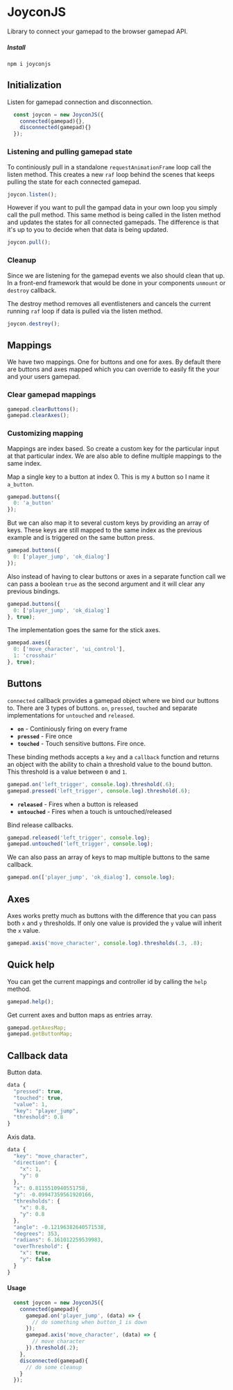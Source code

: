 # JoyconJS
Library to connect your gamepad to the browser gamepad API.

##### Install
`
npm i joyconjs
`

## Initialization
Listen for gamepad connection and disconnection.
```js
  const joycon = new JoyconJS({
    connected(gamepad){},
    disconnected(gamepad){}
  });
```

### Listening and pulling gamepad state
To continiously pull in a standalone `requestAnimationFrame` loop call the listen method. This creates a new `raf` loop behind the scenes that keeps pulling the state for each connected gamepad.
```js
joycon.listen();
```

However if you want to pull the gampad data in your own loop you simply call the pull method. This same method is being called in the listen method and updates the states for all connected gamepads. The difference is that it's up to you to decide when that data is being updated.
```js
joycon.pull();
```

### Cleanup
Since we are listening for the gamepad events we also should clean that up. In a front-end framework that would be done in your components `unmount` or `destroy` callback.

The destroy method removes all eventlisteners and cancels the current running `raf` loop if data is pulled via the listen method.
```js
joycon.destroy();
```

## Mappings
We have two mappings. One for buttons and one for axes. By default there are buttons and axes mapped which you can override to easily fit the your and your users gamepad.

### Clear gamepad mappings
```js
gamepad.clearButtons();
gamepad.clearAxes();
```

### Customizing mapping
Mappings are index based. So create a custom key for the particular input at that particular index. We are also able to define multiple mappings to the same index.

Map a single key to a button at index 0. This is my `A` button so I name it `a_button`.
```js
gamepad.buttons({
  0: 'a_button'
});
```

But we can also map it to several custom keys by providing an array of keys. These keys are still mapped to the same index as the previous example and is triggered on the same button press.
```js
gamepad.buttons({
  0: ['player_jump', 'ok_dialog']
});
```

Also instead of having to clear buttons or axes in a separate function call we can pass a boolean `true` as the second argument and it will clear any previous bindings.
```js
gamepad.buttons({
  0: ['player_jump', 'ok_dialog']
}, true);
```

The implementation goes the same for the stick axes.
```js
gamepad.axes({
  0: ['move_character', 'ui_control'],
  1: 'crosshair'
}, true);
```

## Buttons
`connected` callback provides a gamepad object where we bind our buttons to. There are 3 types of buttons. `on`, `pressed`, `touched` and separate implementations for `untouched` and `released`.

* __`on`__ - Continiously firing on every frame
* __`pressed`__ - Fire once
* __`touched`__ - Touch sensitive buttons. Fire once.

These binding methods accepts a `key` and a `callback` function and returns an object with the ability to chain a threshold value to the bound button. This threshold is a value between `0` and `1`.

```js
gamepad.on('left_trigger', console.log).threshold(.6);
gamepad.pressed('left_trigger', console.log).threshold(.6);
```

* __`released`__ - Fires when a button is released
* __`untouched`__ - Fires when a touch is untouched/released

Bind release callbacks.
```js
gamepad.released('left_trigger', console.log);
gamepad.untouched('left_trigger', console.log);
```

We can also pass an array of keys to map multiple buttons to the same callback. 
```js
gamepad.on(['player_jump', 'ok_dialog'], console.log);
```

## Axes
Axes works pretty much as buttons with the difference that you can pass both `x` and `y` thresholds. If only one value is provided the `y` value will inherit the `x` value.
```js
gamepad.axis('move_character', console.log).thresholds(.3, .8);
```

## Quick help
You can get the current mappings and controller id by calling the `help` method.
```js
gamepad.help();
```

Get current axes and button maps as entries array.
```js
gamepad.getAxesMap;
gamepad.getButtonMap;
```

## Callback data
Button data.
```js
data {
  "pressed": true,
  "touched": true,
  "value": 1,
  "key": "player_jump",
  "threshold": 0.8
}
```
Axis data.
```js
data {
  "key": "move_character",
  "direction": {
    "x": 1,
    "y": 0
  },
  "x": 0.8115510940551758,
  "y": -0.09947359561920166,
  "thresholds": {
    "x": 0.8,
    "y": 0.8
  },
  "angle": -0.12196382640571538,
  "degrees": 353,
  "radians": 6.161012259539983,
  "overThreshold": {
    "x": true,
    "y": false
  }
}
```

#### Usage
```js
  const joycon = new JoyconJS({
    connected(gamepad){
      gamepad.on('player_jump', (data) => {
        // do something when button_1 is down
      });
      gamepad.axis('move_character', (data) => {
        // move character
      }).threshold(.2);
    },
    disconnected(gamepad){
      // do some cleanup
    }
  });
```